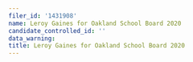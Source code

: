 ```yaml
---
filer_id: '1431908'
name: Leroy Gaines for Oakland School Board 2020
candidate_controlled_id: ''
data_warning: 
title: Leroy Gaines for Oakland School Board 2020
---
```

